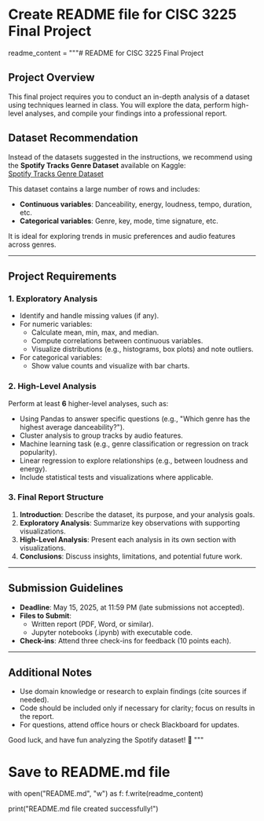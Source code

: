 # Create README file for CISC 3225 Final Project

readme_content = """# README for CISC 3225 Final Project

## Project Overview
This final project requires you to conduct an in-depth analysis of a dataset using techniques learned in class. You will explore the data, perform high-level analyses, and compile your findings into a professional report.

## Dataset Recommendation
Instead of the datasets suggested in the instructions, we recommend using the **Spotify Tracks Genre Dataset** available on Kaggle:  
[Spotify Tracks Genre Dataset](https://www.kaggle.com/datasets/thedevastator/spotify-tracks-genre-dataset)  

This dataset contains a large number of rows and includes:
- **Continuous variables**: Danceability, energy, loudness, tempo, duration, etc.
- **Categorical variables**: Genre, key, mode, time signature, etc.  

It is ideal for exploring trends in music preferences and audio features across genres.

---

## Project Requirements

### 1. Exploratory Analysis
- Identify and handle missing values (if any).
- For numeric variables:
  - Calculate mean, min, max, and median.
  - Compute correlations between continuous variables.
  - Visualize distributions (e.g., histograms, box plots) and note outliers.
- For categorical variables:
  - Show value counts and visualize with bar charts.

### 2. High-Level Analysis
Perform at least **6** higher-level analyses, such as:
- Using Pandas to answer specific questions (e.g., "Which genre has the highest average danceability?").
- Cluster analysis to group tracks by audio features.
- Machine learning task (e.g., genre classification or regression on track popularity).
- Linear regression to explore relationships (e.g., between loudness and energy).
- Include statistical tests and visualizations where applicable.

### 3. Final Report Structure
1. **Introduction**: Describe the dataset, its purpose, and your analysis goals.
2. **Exploratory Analysis**: Summarize key observations with supporting visualizations.
3. **High-Level Analysis**: Present each analysis in its own section with visualizations.
4. **Conclusions**: Discuss insights, limitations, and potential future work.

---

## Submission Guidelines
- **Deadline**: May 15, 2025, at 11:59 PM (late submissions not accepted).
- **Files to Submit**:
  - Written report (PDF, Word, or similar).
  - Jupyter notebooks (.ipynb) with executable code.
- **Check-ins**: Attend three check-ins for feedback (10 points each).

---

## Additional Notes
- Use domain knowledge or research to explain findings (cite sources if needed).
- Code should be included only if necessary for clarity; focus on results in the report.
- For questions, attend office hours or check Blackboard for updates.  

Good luck, and have fun analyzing the Spotify dataset! 🎵
"""

# Save to README.md file
with open("README.md", "w") as f:
    f.write(readme_content)

print("README.md file created successfully!")
